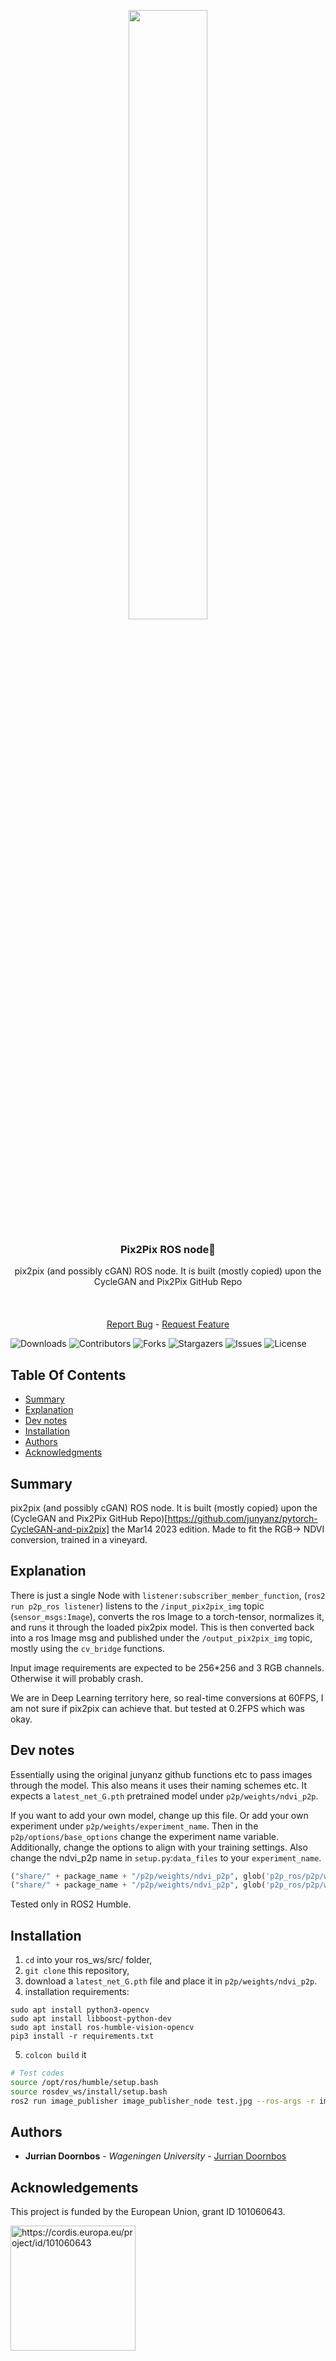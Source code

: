 <div align="center">
  <p>
    <a href="https://icaerus.eu" target="_blank">
      <img width="50%" src="https://icaerus.eu/wp-content/uploads/2022/09/ICAERUS-logo-white.svg"></a>
    <h3 align="center">Pix2Pix ROS node🦚</h3>
    
   <p align="center">
    pix2pix (and possibly cGAN) ROS node. It is built (mostly copied) upon the CycleGAN and Pix2Pix GitHub Repo
    <br/>
    <br/>
    <br/>
    <br/>
    <a href="https://github.com/jurriandoornbos/p2p_ros/issues">Report Bug</a>
    -
    <a href="https://github.com/jurriandoornbos/p2p_ros/issues">Request Feature</a>
  </p>
</p>
</div>

![Downloads](https://img.shields.io/github/downloads/jurriandoornbos/p2p_ros/total) ![Contributors](https://img.shields.io/github/contributors/jurriandoornbos/p2p_ros?color=dark-green) ![Forks](https://img.shields.io/github/forks/jurriandoornbos/p2p_ros?style=social) ![Stargazers](https://img.shields.io/github/stars/jurriandoornbos/p2p_ros?style=social) ![Issues](https://img.shields.io/github/issues/jurriandoornbos/p2p_ros) ![License](https://img.shields.io/github/license/jurriandoornbos/p2p_ros) 

## Table Of Contents

* [Summary](#summary)
* [Explanation](#explanation)
* [Dev notes](#dev-notes)
* [Installation](#installation)
* [Authors](#authors)
* [Acknowledgments](#acknowledgments)

## Summary
pix2pix (and possibly cGAN) ROS node. It is built (mostly copied) upon the (CycleGAN and Pix2Pix GitHub Repo)[https://github.com/junyanz/pytorch-CycleGAN-and-pix2pix] the Mar14 2023 edition. Made to fit the RGB-> NDVI conversion, trained in a vineyard.

## Explanation

There is just a single Node with `listener:subscriber_member_function`, (`ros2 run p2p_ros listener`) listens to the `/input_pix2pix_img` topic (`sensor_msgs:Image`), converts the ros Image to a torch-tensor, normalizes it, and runs it through the loaded pix2pix model. This is then converted back into a ros Image msg and published under the `/output_pix2pix_img` topic, mostly using the `cv_bridge` functions.

Input image requirements are expected to be 256*256 and 3 RGB channels. Otherwise it will probably crash.

We are in Deep Learning territory here, so real-time conversions at 60FPS, I am not sure if pix2pix can achieve that. but tested at 0.2FPS which was okay.

## Dev notes

Essentially using the original junyanz github functions etc to pass images through the model. This also means it uses their naming schemes etc.
It expects a `latest_net_G.pth` pretrained model under `p2p/weights/ndvi_p2p`.

If you want to add your own model, change up this file. Or add your own experiment under `p2p/weights/experiment_name`. Then in the `p2p/options/base_options` change the experiment name variable. Additionally, change the options to align with your training settings.
Also change the ndvi_p2p name in `setup.py`:`data_files` to your `experiment_name`.
```python
("share/" + package_name + "/p2p/weights/ndvi_p2p", glob('p2p_ros/p2p/weights/ndvi_p2p/*.pth')), 
("share/" + package_name + "/p2p/weights/ndvi_p2p", glob('p2p_ros/p2p/weights/ndvi_p2p/*.txt')),
```

Tested only in ROS2 Humble.

## Installation
1. `cd` into your ros_ws/src/ folder, 
2. `git clone` this repository,
3. download a `latest_net_G.pth` file and place it in `p2p/weights/ndvi_p2p`.
4. installation requirements:
```
sudo apt install python3-opencv
sudo apt install libboost-python-dev
sudo apt install ros-humble-vision-opencv
pip3 install -r requirements.txt
```
5. `colcon build` it

```bash
# Test codes
source /opt/ros/humble/setup.bash
source rosdev_ws/install/setup.bash
ros2 run image_publisher image_publisher_node test.jpg --ros-args -r image_raw:=input_pix2pix_img -p publish_rate:=0.2

```

## Authors

* **Jurrian Doornbos** - *Wageningen University* - [Jurrian Doornbos](https://github.com/jurriandoornbos)

## Acknowledgements
This project is funded by the European Union, grant ID 101060643.

<img src="https://rea.ec.europa.eu/sites/default/files/styles/oe_theme_medium_no_crop/public/2021-04/EN-Funded%20by%20the%20EU-POS.jpg" alt="https://cordis.europa.eu/project/id/101060643" width="200"/>



